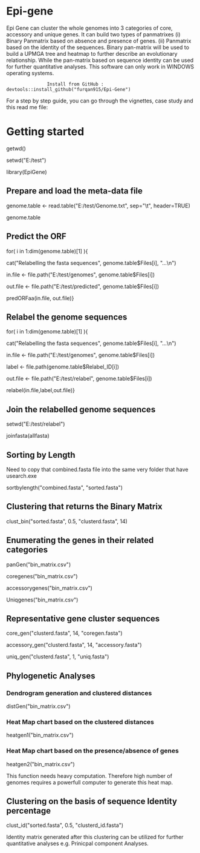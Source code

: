 # Epi-gene
Epi Gene can cluster the whole genomes into 3 categories of core, 
    accessory and unique genes. It can build two types of panmatrixes (i) 
    Binary Panmatrix based on absence and presence of genes. (ii) Panmatrix 
    based on the identity of the sequences. Binary pan-matrix will be used 
    to build a UPMGA tree and heatmap to further describe an evolutionary relationship. 
    While the pan-matrix based on sequence identity can be used for further
    quantitative analyses. This software can only work in WINDOWS operating systems.
    
                   Install from GitHub :  devtools::install_github("furqan915/Epi-Gene")
For a step by step guide, you can go through the vignettes, case study and this read me file:


# Getting started

getwd()

setwd("E:/test")

library(EpiGene)

## Prepare and load the meta-data file
genome.table <- read.table("E:/test/Genome.txt", sep="\t", header=TRUE)

genome.table
## Predict the ORF
for( i in 1:dim(genome.table)[1] ){

  cat("Relabelling the fasta sequences", genome.table$Files[i], "...\n")
  
  in.file <- file.path("E:/test/genomes", genome.table$Files[i])
  
  out.file <- file.path("E:/test/predicted", genome.table$Files[i])
  
  predORFaa(in.file, out.file)}

## Relabel the genome sequences
for( i in 1:dim(genome.table)[1] ){

  cat("Relabelling the fasta sequences", genome.table$Files[i], "...\n")
  
  in.file <- file.path("E:/test/genomes", genome.table$Files[i])
  
  label <- file.path(genome.table$Relabel_ID[i])
  
  out.file <- file.path("E:/test/relabel", genome.table$Files[i])
  
  relabel(in.file,label,out.file)}

## Join the relabelled genome sequences
setwd("E:/test/relabel")

joinfasta(allfasta)

## Sorting by Length
Need to copy that combined.fasta file into the same very folder that have usearch.exe

sortbylength("combined.fasta", "sorted.fasta")

## Clustering that returns the Binary Matrix
clust_bin("sorted.fasta", 0.5, "clusterd.fasta", 14)
## Enumerating the genes in their related categories
panGen("bin_matrix.csv")

coregenes("bin_matrix.csv")

accessorygenes("bin_matrix.csv")

Uniqgenes("bin_matrix.csv")
## Representative gene cluster sequences
core_gen("clusterd.fasta", 14, "coregen.fasta")

accessory_gen("clusterd.fasta", 14, "accessory.fasta")

uniq_gen("clusterd.fasta", 1, "uniq.fasta")
## Phylogenetic Analyses
### Dendrogram generation and clustered distances
distGen("bin_matrix.csv")
### Heat Map chart based on the clustered distances
heatgen1("bin_matrix.csv")
### Heat Map chart based on the presence/absence of genes
heatgen2("bin_matrix.csv")

This function needs heavy computation. Therefore high number of genomes requires a powerfull computer to generate this heat map.

## Clustering on the basis of sequence Identity percentage
clust_id("sorted.fasta", 0.5, "clusterd_id.fasta")

Identity matrix generated after this clustering can be utilized for further quantitative analyses e.g. Prinicpal component Analyses.
